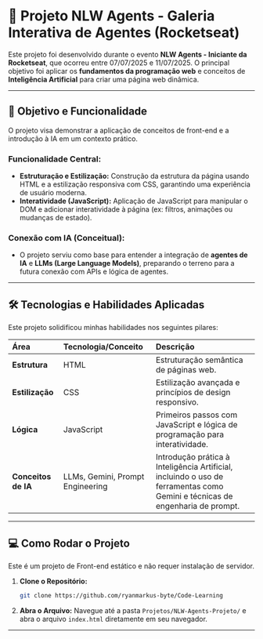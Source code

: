 # 🤖 Projeto NLW Agents - Galeria Interativa de Agentes (Rocketseat)

Este projeto foi desenvolvido durante o evento **NLW Agents - Iniciante da Rocketseat**, que ocorreu entre 07/07/2025 e 11/07/2025. O principal objetivo foi aplicar os **fundamentos da programação web** e conceitos de **Inteligência Artificial** para criar uma página web dinâmica.

---

## 🎯 Objetivo e Funcionalidade

O projeto visa demonstrar a aplicação de conceitos de front-end e a introdução à IA em um contexto prático.

### Funcionalidade Central:

* **Estruturação e Estilização:** Construção da estrutura da página usando HTML e a estilização responsiva com CSS, garantindo uma experiência de usuário moderna.
* **Interatividade (JavaScript):** Aplicação de JavaScript para manipular o DOM e adicionar interatividade à página (ex: filtros, animações ou mudanças de estado).

### Conexão com IA (Conceitual):

* O projeto serviu como base para entender a integração de **agentes de IA** e **LLMs (Large Language Models)**, preparando o terreno para a futura conexão com APIs e lógica de agentes.

---

## 🛠️ Tecnologias e Habilidades Aplicadas

Este projeto solidificou minhas habilidades nos seguintes pilares:

| Área | Tecnologia/Conceito | Descrição                                                                                                                    |
| :--- | :--- |:-----------------------------------------------------------------------------------------------------------------------------|
| **Estrutura** | HTML | Estruturação semântica de páginas web.                                                                                       |
| **Estilização** | CSS | Estilização avançada e princípios de design responsivo.                                                                      |
| **Lógica** | JavaScript | Primeiros passos com JavaScript e lógica de programação para interatividade.                                                 |
| **Conceitos de IA** | LLMs, Gemini, Prompt Engineering | Introdução prática à Inteligência Artificial, incluindo o uso de ferramentas como Gemini e técnicas de engenharia de prompt. |

---

## 💻 Como Rodar o Projeto

Este é um projeto de Front-end estático e não requer instalação de servidor.

1.  **Clone o Repositório:**
    ```bash
    git clone https://github.com/ryanmarkus-byte/Code-Learning
    ```
2.  **Abra o Arquivo:**
    Navegue até a pasta `Projetos/NLW-Agents-Projeto/` e abra o arquivo `index.html` diretamente em seu navegador.

---
